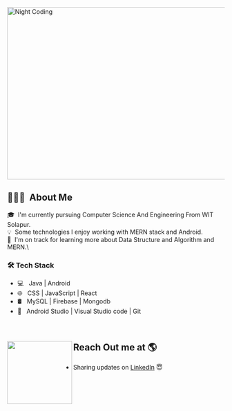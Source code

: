 <img alt="Night Coding" src="https://user-images.githubusercontent.com/68162762/152023339-605890cb-8990-4cc9-9970-38eff172b952.gif"  width="900" height="400" align="center" />


## 👨🏻‍💻 &nbsp;About Me



🎓 &nbsp;I'm currently pursuing Computer Science And Engineering From WIT Solapur.\
💡 &nbsp;Some technologies I enjoy working with MERN stack and Android.\
🌱 &nbsp;I'm on track for learning more about Data Structure and Algorithm and MERN.\

<h3>🛠 Tech Stack</h3>

- 💻 &nbsp; Java | Android 
- 🌐 &nbsp; CSS | JavaScript | React
- 🛢 &nbsp; MySQL | Firebase | Mongodb
- 🔧 &nbsp; Android Studio | Visual Studio code | Git

<br>

## Reach Out me at 🌎 <a href="https://www.linkedin.com/in/priyanshu-jain-674b0b1a1/"><img align="left" width="150" height="146" src="https://cdn.dribbble.com/users/1876781/screenshots/6169542/web_character.gif?raw=true"></a>
- Sharing updates on <a href="https://www.linkedin.com/in/priyanshu-jain-674b0b1a1/">LinkedIn</a> 😇
</br>
</br>
